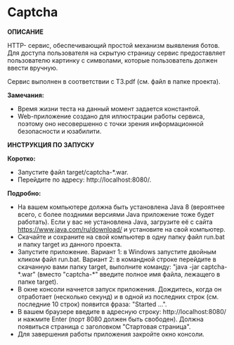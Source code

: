 # Captcha

**ОПИСАНИЕ**

HTTP- сервис, обеспечивающий простой механизм выявления ботов.
Для доступа пользователя на скрытую страницу сервис предоставляет пользователю картинку с символами, которые пользователь должен ввести вручную.

Сервис выполнен в соответствии с ТЗ.pdf
(см. файл в папке проекта).

**Замечания:**
- Время жизни теста на данный момент задается константой.
- Web-приложение создано для иллюстрации работы сервиса, поэтому оно несовершенно с точки зрения информационной безопасности и юзабилити.

**ИНСТРУКЦИЯ ПО ЗАПУСКУ**

**Коротко:**

- Запустите файл target/captcha-\*.war.
- Перейдите по адресу: http://localhost:8080/.

**Подробно:**

- На вашем компьютере должна быть установлена Java 8 (вероятнее всего, с более поздними версиями Java приложение тоже будет работать).
Если у вас не установлена Java, загрузите её с сайта https://www.java.com/ru/download/ и установите на свой компьютер.
- Скачайте и сохраните на свой компьютер в одну папку файл
run.bat и папку target из данного проекта.
- Запустите приложение.
Вариант 1: в Windows запустите двойным кликом файл run.bat.
Вариант 2: в командной строке перейдите в скачанную вами папку target,
выполните команду: "java -jar captcha-\*.war" (вместо "captcha-\*" введите полное имя файла, лежащего в папке target).
- В окне консоли начнется запуск приложения. Дождитесь, когда он отработает (несколько секунд)
и в одной из последних строк (см. последние 10 строк) появится фраза: "Started ...".
- В вашем браузере введите в адресную строку: http://localhost:8080/ и нажмите Enter
(порт 8080 должен быть свободен). Должна появиться страница с заголовком "Стартовая страница".
- Для завершения работы приложения закройте окно консоли.
